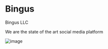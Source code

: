 # Bingus
Bingus LLC

We are the state of the art social media platform

![image](https://github.com/user-attachments/assets/41e07094-6612-4a0d-a76d-4bea2922eb8d)
